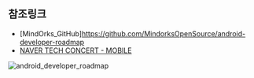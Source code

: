 ## 참조링크
+ [MindOrks_GitHub]https://github.com/MindorksOpenSource/android-developer-roadmap
+ [NAVER TECH CONCERT - MOBILE](https://www.slideshare.net/NaverEngineering/techcon-2019-mobile-android3)

![android_developer_roadmap](https://user-images.githubusercontent.com/63087903/108961690-0df42c80-76bb-11eb-8d11-7d211225042a.png)
